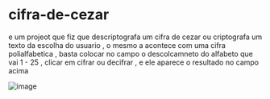 # cifra-de-cezar

e um projeot que fiz que descriptografa um cifra de cezar ou criptografa um texto da escolha do usuario , o mesmo a acontece com uma cifra polialfabetica ,
basta colocar no campo o descolcamneto do alfabeto que vai 1 - 25 , clicar em cifrar ou decifrar , e ele aparece o resultado no campo acima





![image](https://github.com/law2244/cifra-de-cezar/assets/132855628/ead89f10-ba5d-4e96-a999-bd22dfa545ce)

